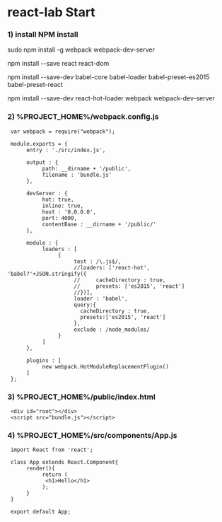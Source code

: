 # react-lab Start
### 1) install NPM install
sudo npm install -g webpack webpack-dev-server

npm install --save react react-dom

npm install --save-dev babel-core babel-loader babel-preset-es2015 babel-preset-react

npm install --save-dev react-hot-loader webpack webpack-dev-server

### 2) %PROJECT_HOME%/webpack.config.js

     var webpack = require("webpack");

     module.exports = {
          entry : './src/index.js',

          output : {
               path: __dirname + '/public',
               filename : 'bundle.js'
          },

          devServer : {
               hot: true,
               inline: true,
               host : '0.0.0.0',
               port: 4000,
               contentBase : __dirname + '/public/'
          },

          module : {
               loaders : [
                    {
                         test : /\.js$/,
                         //loaders: ['react-hot', 'babel?'+JSON.stringify({
                         //     cacheDirectory : true,
                         //     presets: ['es2015', 'react']
                         //})],
                         loader : 'babel',
                         query:{
                           cacheDirectory : true,
                           presets:['es2015', 'react']
                         },
                         exclude : /node_modules/
                    }
               ]
          },

          plugins : [
               new webpack.HotModuleReplacementPlugin()
          ]
     };

### 3) %PROJECT_HOME%/public/index.html 
     <div id="root"></div>
     <script src="bundle.js"></script>

### 4) %PROJECT_HOME%/src/components/App.js
     import React from 'react';

     class App extends React.Component{
          render(){
               return (
                <h1>Hello</h1>    
               );
          }
     }

     export default App;

